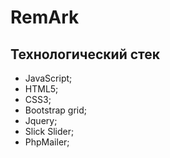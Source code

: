 # RemArk

## Технологический стек

* JavaScript;
* HTML5;
* CSS3;
* Bootstrap grid;
* Jquery;
* Slick Slider;
* PhpMailer;


